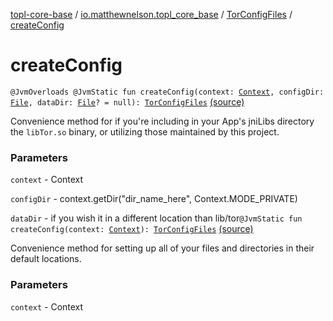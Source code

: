 [topl-core-base](../../index.md) / [io.matthewnelson.topl_core_base](../index.md) / [TorConfigFiles](index.md) / [createConfig](./create-config.md)

# createConfig

`@JvmOverloads @JvmStatic fun createConfig(context: `[`Context`](https://developer.android.com/reference/android/content/Context.html)`, configDir: `[`File`](https://docs.oracle.com/javase/6/docs/api/java/io/File.html)`, dataDir: `[`File`](https://docs.oracle.com/javase/6/docs/api/java/io/File.html)`? = null): `[`TorConfigFiles`](index.md) [(source)](https://github.com/05nelsonm/TorOnionProxyLibrary-Android/blob/master/topl-core-base/src/main/java/io/matthewnelson/topl_core_base/TorConfigFiles.kt#L169)

Convenience method for if you're including in your App's jniLibs directory
the `libTor.so` binary, or utilizing those maintained by this project.

### Parameters

`context` - Context

`configDir` - context.getDir("dir_name_here", Context.MODE_PRIVATE)

`dataDir` - if you wish it in a different location than lib/tor`@JvmStatic fun createConfig(context: `[`Context`](https://developer.android.com/reference/android/content/Context.html)`): `[`TorConfigFiles`](index.md) [(source)](https://github.com/05nelsonm/TorOnionProxyLibrary-Android/blob/master/topl-core-base/src/main/java/io/matthewnelson/topl_core_base/TorConfigFiles.kt#L185)

Convenience method for setting up all of your files and directories in their
default locations.

### Parameters

`context` - Context
